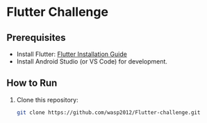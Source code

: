# Flutter Challenge


## Prerequisites

- Install Flutter: [Flutter Installation Guide](https://flutter.dev/docs/get-started/install)
- Install Android Studio (or VS Code) for development.

## How to Run

1. Clone this repository:
   ```bash
   git clone https://github.com/wasp2012/Flutter-challenge.git
